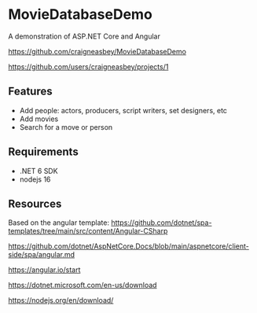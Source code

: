 # MovieDatabaseDemo

A demonstration of ASP.NET Core and Angular

https://github.com/craigneasbey/MovieDatabaseDemo

https://github.com/users/craigneasbey/projects/1

## Features
* Add people: actors, producers, script writers, set designers, etc
* Add movies
* Search for a move or person

## Requirements
* .NET 6 SDK
* nodejs 16

## Resources
Based on the angular template: https://github.com/dotnet/spa-templates/tree/main/src/content/Angular-CSharp

https://github.com/dotnet/AspNetCore.Docs/blob/main/aspnetcore/client-side/spa/angular.md

https://angular.io/start

https://dotnet.microsoft.com/en-us/download

https://nodejs.org/en/download/
